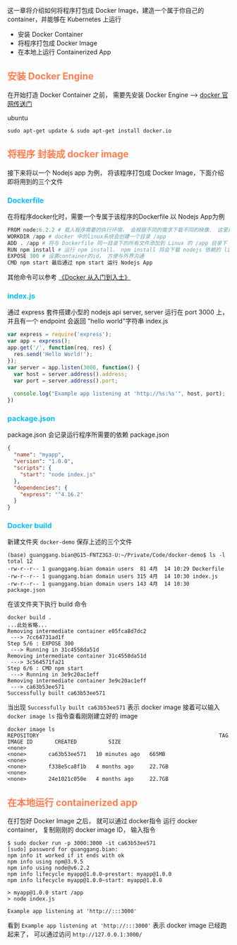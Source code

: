 这一章将介绍如何将程序打包成 Docker Image，建造一个属于你自己的container，并能够在 Kubernetes 上运行
+ 安装 Docker Container
+ 将程序打包成 Docker Image
+ 在本地上运行 Containerized App

## <font color="coral">安装 Docker Engine</font>
在开始打造 Docker Container 之前， 需要先安装 Docker Engine --> [docker 官网传送门](https://docs.docker.com/engine/install/)

ubuntu
```
sudo apt-get update & sudo apt-get install docker.io
```

## <font color="coral">将程序 封装成 docker image</font>
接下来将以一个 Nodejs app 为例， 将该程序打包成 Docker Image，下面介绍即将用到的三个文件
### <font color="deepskyblue">Dockerfile</font>
在将程序docker化时，需要一个专属于该程序的Dockerfile
以 Nodejs App为例
```python
FROM node:6.2.2 # 载入程序需要的执行环境， 会根据不同的需求下载不同的映像， 这里指 node v6.2.2
WORKDIR /app # docker 中的linux系统会创建一个目录 /app
ADD . /app # 将与 Dockerfile 同一目录下的所有文件添加到 Linux 的 /app 目录下
RUN npm install # 运行 npm install， npm install 将会下载 nodejs 依赖的 lib
EXPOSE 300 # 设置container的id， 方便与外界沟通
CMD npm start 最后通过 npm start 运行 Nodejs App
```
其他命令可以参考 [《Docker 从入门到入土》](https://philipzheng.gitbook.io/docker_practice/dockerfile/instructions)

### <font color="deepskyblue">index.js</font>
通过 express 套件搭建小型的 nodejs api server, server 运行在 port 3000 上， 并且有一个 endpoint 会返回 "hello world"字符串
index.js
```js
var express = require('express');
var app = express();
app.get('/', function(req, res) {
  res.send('Hello World!');
});
var server = app.listen(3000, function() {
  var host = server.address().address;
  var port = server.address().port;
  
  console.log("Example app listening at 'http://%s:%s'", host, port);
})
```
### <font color="deepskyblue">package.json</font>
package.json 会记录运行程序所需要的依赖
package.json
```json
{
  "name": "myapp",
  "version": "1.0.0",
  "scripts": {
    "start": "node index.js"
  },
  "dependencies": {
    "express": "^4.16.2"
  }
}
```

### <font color="deepskyblue">Docker build</font>
新建文件夹 `docker-demo` 保存上述的三个文件
```
(base) guanggang.bian@G15-FNTZ3G3-U:~/Private/Code/docker-demo$ ls -l
total 12
-rw-r--r-- 1 guanggang.bian domain users  81 4月  14 10:29 Dockerfile
-rw-r--r-- 1 guanggang.bian domain users 315 4月  14 10:30 index.js
-rw-r--r-- 1 guanggang.bian domain users 143 4月  14 10:30 package.json
```

在该文件夹下执行 build 命令
```
docker build .
...此处省略...
Removing intermediate container e05fca8d7dc2
 ---> 7cc64731ad1f
Step 5/6 : EXPOSE 300
 ---> Running in 31c4558da51d
Removing intermediate container 31c4558da51d
 ---> 3c564571fa21
Step 6/6 : CMD npm start
 ---> Running in 3e9c20ac1eff
Removing intermediate container 3e9c20ac1eff
 ---> ca63b53ee571
Successfully built ca63b53ee571
```
当出现 `Successfully built ca63b53ee571` 表示 docker image
接着可以输入 `docker image ls` 指令查看刚刚建立好的 image
```
docker image ls
REPOSITORY                                                         TAG          IMAGE ID       CREATED          SIZE
<none>                                                             <none>       ca63b53ee571   10 minutes ago   665MB
<none>                                                             <none>       f338e5ca8f1b   4 months ago     22.7GB
<none>                                                             <none>       24e1021c050e   4 months ago     22.7GB
```

## <font color="coral">在本地运行 containerized app</font>
在打包好 Docker Image 之后， 就可以通过 docker指令 运行 docker container， 复制刚刚的 docker image ID， 输入指令
```
$ sudo docker run -p 3000:3000 -it ca63b53ee571
[sudo] password for guanggang.bian: 
npm info it worked if it ends with ok
npm info using npm@3.9.5
npm info using node@v6.2.2
npm info lifecycle myapp@1.0.0~prestart: myapp@1.0.0
npm info lifecycle myapp@1.0.0~start: myapp@1.0.0

> myapp@1.0.0 start /app
> node index.js

Example app listening at 'http://:::3000'
```

看到 `Example app listening at 'http://:::3000'` 表示 docker image 已经跑起来了， 可以通过访问 `http://127.0.0.1:3000/`